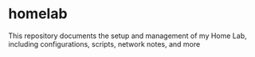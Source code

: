 # homelab
This repository documents the setup and management of my Home Lab, including configurations, scripts, network notes, and more

